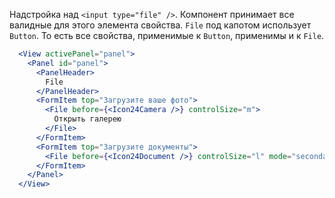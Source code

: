 Надстройка над `<input type="file" />`. Компонент принимает все валидные для этого элемента свойства.
`File` под капотом использует `Button`. То есть все свойства, применимые к `Button`, применимы и к `File`.

```jsx
  <View activePanel="panel">
    <Panel id="panel">
      <PanelHeader>
        File
      </PanelHeader>
      <FormItem top="Загрузите ваше фото">
        <File before={<Icon24Camera />} controlSize="m">
          Открыть галерею
        </File>
      </FormItem>
      <FormItem top="Загрузите документы">
        <File before={<Icon24Document />} controlSize="l" mode="secondary" />
      </FormItem>
    </Panel>
  </View>
```
